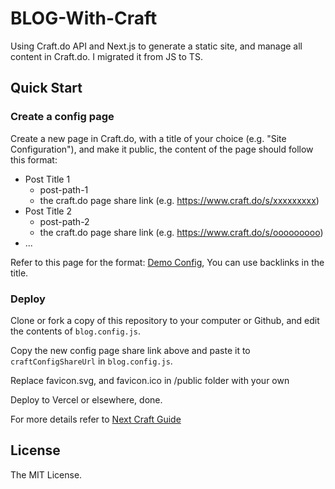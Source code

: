 # BLOG-With-Craft

Using Craft.do API and Next.js to generate a static site, and manage all content in Craft.do.
I migrated it from JS to TS.

## Quick Start

### Create a config page

Create a new page in Craft.do, with a title of your choice (e.g. "Site Configuration"), and make it public, the content of the page should follow this format:

- Post Title 1
    - post-path-1
    - the craft.do page share link (e.g. https://www.craft.do/s/xxxxxxxxx)
- Post Title 2
    - post-path-2
    - the craft.do page share link (e.g. https://www.craft.do/s/ooooooooo)
- ...

Refer to this page for the format: [Demo Config](https://www.craft.do/s/8gQSdBtbuPjpp1), You can use backlinks in the title.

### Deploy

Clone or fork a copy of this repository to your computer or Github, and edit the contents of `blog.config.js`.

Copy the new config page share link above and paste it to `craftConfigShareUrl` in `blog.config.js`.

Replace favicon.svg, and favicon.ico in /public folder with your own

Deploy to Vercel or elsewhere, done.

For more details refer to [Next Craft Guide](https://zuolan.me/en/next_craft_en)

## License

The MIT License.
